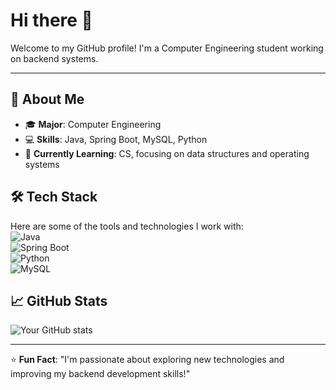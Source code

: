 # Hi there 👋  
Welcome to my GitHub profile! I'm a Computer Engineering student working on backend systems.

---

## 🚀 About Me
- 🎓 **Major**: Computer Engineering  
- 💻 **Skills**: Java, Spring Boot, MySQL, Python  
- 🌱 **Currently Learning**: CS, focusing on data structures and operating systems  

## 🛠 Tech Stack
Here are some of the tools and technologies I work with:  
![Java](https://img.shields.io/badge/Java-ED8B00?style=flat&logo=java&logoColor=white)  
![Spring Boot](https://img.shields.io/badge/Spring%20Boot-6DB33F?style=flat&logo=spring-boot&logoColor=white)  
![Python](https://img.shields.io/badge/Python-3776AB?style=flat&logo=python&logoColor=white)  
![MySQL](https://img.shields.io/badge/MySQL-00000F?style=flat&logo=mysql&logoColor=white)

## 📈 GitHub Stats
![Your GitHub stats](https://github-readme-stats.vercel.app/api?username=yourusername&show_icons=true&theme=dracula)

---

⭐️ **Fun Fact**: "I'm passionate about exploring new technologies and improving my backend development skills!"  
